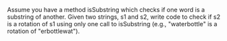 Assume you have a method isSubstring which checks if one word is a
substring of another. Given two strings, s1 and s2, write code to check
if s2 is a rotation of s1 using only one call to isSubstring
(e.g., "waterbottle" is a rotation of "erbottlewat").